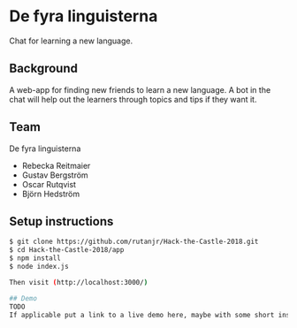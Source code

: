 # De fyra linguisterna
Chat for learning a new language.

## Background
A web-app for finding new friends to learn a new language.
A bot in the chat will help out the learners through topics
and tips if they want it.

## Team
De fyra linguisterna
- Rebecka Reitmaier
- Gustav Bergström
- Oscar Rutqvist
- Björn Hedström

## Setup instructions
```bash
$ git clone https://github.com/rutanjr/Hack-the-Castle-2018.git
$ cd Hack-the-Castle-2018/app
$ npm install
$ node index.js

Then visit (http://localhost:3000/)

## Demo
TODO
If applicable put a link to a live demo here, maybe with some short instructions.
